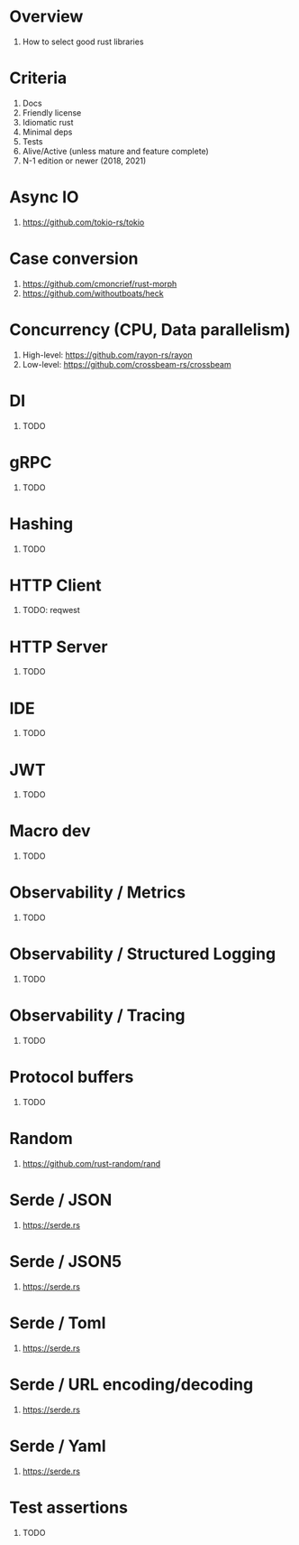 # Overview
1. How to select good rust libraries


# Criteria
1. Docs
1. Friendly license
1. Idiomatic rust
1. Minimal deps
1. Tests
1. Alive/Active (unless mature and feature complete)
1. N-1 edition or newer (2018, 2021)


# Async IO
1. https://github.com/tokio-rs/tokio


# Case conversion
1. https://github.com/cmoncrief/rust-morph
1. https://github.com/withoutboats/heck


# Concurrency (CPU, Data parallelism)
1. High-level: https://github.com/rayon-rs/rayon
1. Low-level: https://github.com/crossbeam-rs/crossbeam


# DI
1. TODO


# gRPC
1. TODO


# Hashing
1. TODO


# HTTP Client
1. TODO: reqwest


# HTTP Server
1. TODO


# IDE
1. TODO



# JWT
1. TODO


# Macro dev
1. TODO


# Observability / Metrics
1. TODO


# Observability / Structured Logging
1. TODO


# Observability / Tracing
1. TODO


# Protocol buffers
1. TODO


# Random
1. https://github.com/rust-random/rand


# Serde / JSON
1. https://serde.rs


# Serde / JSON5
1. https://serde.rs


# Serde / Toml
1. https://serde.rs


# Serde / URL encoding/decoding
1. https://serde.rs


# Serde / Yaml
1. https://serde.rs


# Test assertions
1. TODO
